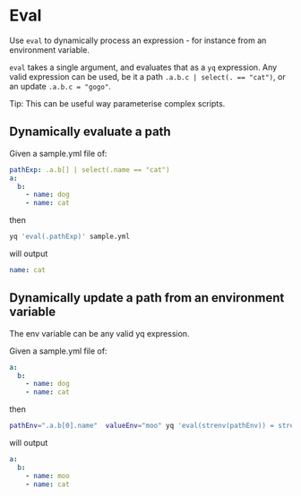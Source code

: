 # Eval

Use `eval` to dynamically process an expression - for instance from an environment variable.

`eval` takes a single argument, and evaluates that as a `yq` expression. Any valid expression can be used, be it a path `.a.b.c | select(. == "cat")`, or an update `.a.b.c = "gogo"`.

Tip: This can be useful way parameterise complex scripts.

## Dynamically evaluate a path
Given a sample.yml file of:
```yaml
pathExp: .a.b[] | select(.name == "cat")
a:
  b:
    - name: dog
    - name: cat
```
then
```bash
yq 'eval(.pathExp)' sample.yml
```
will output
```yaml
name: cat
```

## Dynamically update a path from an environment variable
The env variable can be any valid yq expression.

Given a sample.yml file of:
```yaml
a:
  b:
    - name: dog
    - name: cat
```
then
```bash
pathEnv=".a.b[0].name"  valueEnv="moo" yq 'eval(strenv(pathEnv)) = strenv(valueEnv)' sample.yml
```
will output
```yaml
a:
  b:
    - name: moo
    - name: cat
```

